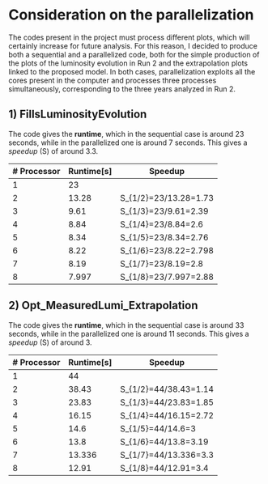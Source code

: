 # Consideration on the parallelization
The codes present in the project must process different plots, which will certainly increase for future analysis. For this reason, I decided to produce both a sequential and a parallelized code, both for the simple production of the plots of the luminosity evolution in Run 2 and the extrapolation plots linked to the proposed model. In both cases, parallelization exploits all the cores present in the computer and processes three processes simultaneously, corresponding to the three years analyzed in Run 2.

## 1) FillsLuminosityEvolution
The code gives the **runtime**, which in the sequential case is around 23 seconds, while in the parallelized one is around 7 seconds. This gives a _speedup_ (S) of around 3.3.

|# Processor|Runtime[s]|Speedup|
|---|---|---|
|1|23||
|2|13.28|S_{1/2}=23/13.28=1.73|
|3|9.61|S_{1/3}=23/9.61=2.39|
|4|8.84|S_{1/4}=23/8.84=2.6|
|5|8.34|S_{1/5}=23/8.34=2.76|
|6|8.22|S_{1/6}=23/8.22=2.798|
|7|8.19|S_{1/7}=23/8.19=2.8|
|8|7.997|S_{1/8}=23/7.997=2.88|



## 2) Opt_MeasuredLumi_Extrapolation
The code gives the **runtime**, which in the sequential case is around 33 seconds, while in the parallelized one is around 11 seconds. This gives a _speedup_ (S) of around 3.

|# Processor|Runtime[s]|Speedup|
|---|---|---|
|1|44||
|2|38.43|S_{1/2}=44/38.43=1.14|
|3|23.83|S_{1/3}=44/23.83=1.85|
|4|16.15|S_{1/4}=44/16.15=2.72|
|5|14.6|S_{1/5}=44/14.6=3|
|6|13.8|S_{1/6}=44/13.8=3.19|
|7|13.336|S_{1/7}=44/13.336=3.3|
|8|12.91|S_{1/8}=44/12.91=3.4|
